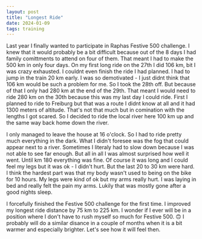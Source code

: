 ```yaml
---
layout: post
title: "Longest Ride"
date: 2024-01-09
tags: training
---
```


Last year I finally wanted to participate in Raphas Festive 500 challenge. I knew that it would probably be a bit difficult because out of the 8 days I had family comittments to attend on four of them. That meant I had to make the 500 km in only four days. On my first long ride on the 27th I did 106 km, bit I was crazy exhausted. I couldnt even finish the ride I had planned. I had to jump in the train 20 km early. I was so demotivated - I just didnt think that 106 km would be such a problem for me. So I took the 28th off. But because of that I only had 280 km at the end of the 29th. That meant I would need to ride 280 km on the 30th because this was my last day I could ride. First I planned to ride to Freiburg but that was a route I didnt know at all and it had 1300 meters of altitude. That's not that much but in comination with the lengths I got scared. So I decided to ride the local river here 100 km up and the same way back home down the river. 

I only managed to leave the house at 16 o'clock. So I had to ride pretty much everything in the dark.  What I didn't foresee was the fog that could appear next to a river. Sometimes I literaly had to slow down because I was not able to see far enough. But all in all I was almost surprised how well it went. Until km 180 everything was fine. Of course it was long and I could feel my legs but it was ok - I didn't hurt. But the last 20 to 30 km were hard. I think the hardest part was that my body wasn't used to being on the bike for 10 hours. My legs were kind of ok but my arms really hurt. I was laying in bed and really felt the pain my arms. Lukily that was mostly gone after a good nights sleep. 

I forcefully finished the Festive 500 challenge for the first time. I improved my longest ride distance by 75 km to 225 km. I wonder if I ever will be in a position where I don't have to rush myself so much for Festive 500. 🙃 I probably will do a similar disance in a couple of months when it is a bit warmer and especially brighter. Let's see how it will feel then. 